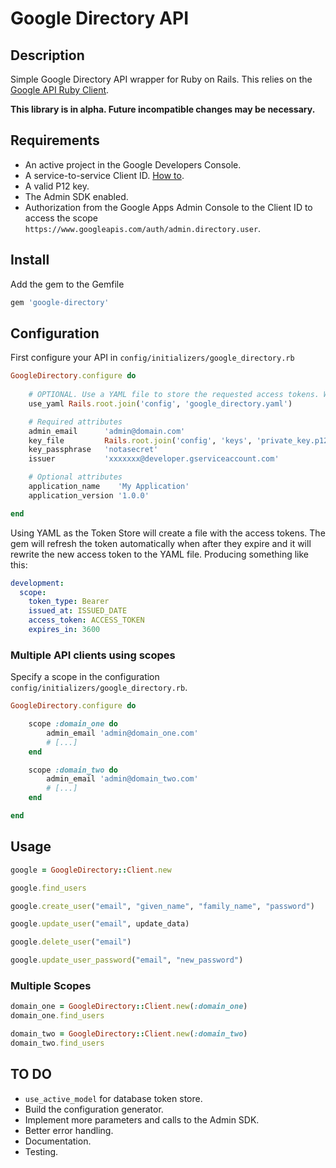 # Google Directory API

## Description

Simple Google Directory API wrapper for Ruby on Rails. 
This relies on the [Google API Ruby Client](https://github.com/google/google-api-ruby-client).

**This library is in alpha. Future incompatible changes may be necessary.**

## Requirements 

* An active project in the Google Developers Console.
* A service-to-service Client ID. [How to](https://developers.google.com/console/help/new/#serviceaccounts).
* A valid P12 key.
* The Admin SDK enabled.
* Authorization from the Google Apps Admin Console to the Client ID to access the scope `https://www.googleapis.com/auth/admin.directory.user`.

## Install

Add the gem to the Gemfile

```ruby
gem 'google-directory'
```

## Configuration

First configure your API in `config/initializers/google_directory.rb`

``` ruby
GoogleDirectory.configure do
	
	# OPTIONAL. Use a YAML file to store the requested access tokens. When the token is refreshed, this file will be updated.
	use_yaml Rails.root.join('config', 'google_directory.yaml')

	# Required attributes
	admin_email      'admin@domain.com'
	key_file         Rails.root.join('config', 'keys', 'private_key.p12')
	key_passphrase   'notasecret'
	issuer           'xxxxxxx@developer.gserviceaccount.com'

	# Optional attributes
	application_name    'My Application'
	application_version '1.0.0'

end
```

Using YAML as the Token Store will create a file with the access tokens. The gem will refresh the token automatically when after they expire and it will rewrite the new access token to the YAML file. Producing something like this:

``` yaml
development: 
  scope:
    token_type: Bearer
    issued_at: ISSUED_DATE
    access_token: ACCESS_TOKEN
    expires_in: 3600
```

### Multiple API clients using scopes

Specify a scope in the configuration `config/initializers/google_directory.rb`. 

``` ruby
GoogleDirectory.configure do

	scope :domain_one do
		admin_email 'admin@domain_one.com'
		# [...]
	end

	scope :domain_two do
		admin_email 'admin@domain_two.com'
		# [...]
	end

end
```

## Usage

``` ruby
google = GoogleDirectory::Client.new

google.find_users

google.create_user("email", "given_name", "family_name", "password")

google.update_user("email", update_data)

google.delete_user("email")

google.update_user_password("email", "new_password")

```

### Multiple Scopes

``` ruby
domain_one = GoogleDirectory::Client.new(:domain_one)
domain_one.find_users

domain_two = GoogleDirectory::Client.new(:domain_two)
domain_two.find_users
```

## TO DO

* `use_active_model` for database token store.
* Build the configuration generator.
* Implement more parameters and calls to the Admin SDK.
* Better error handling.
* Documentation.
* Testing.